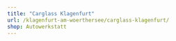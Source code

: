 ```yaml
---
title: "Carglass Klagenfurt"
url: /klagenfurt-am-woerthersee/carglass-klagenfurt/
shop: Autowerkstatt
---
```

